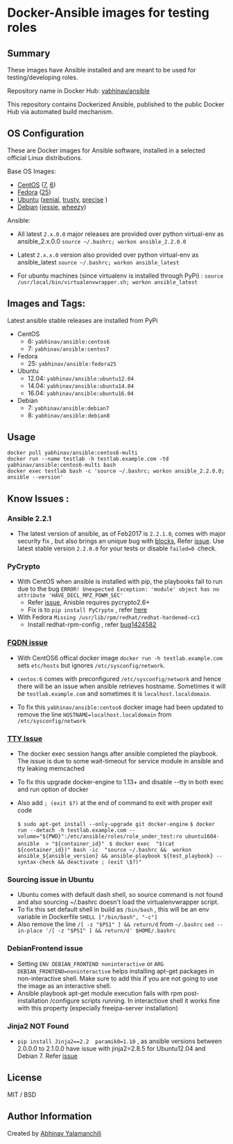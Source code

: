 # Docker-Ansible images for testing roles


## Summary 

These images have Ansible installed and are meant to be used for testing/developing roles.

Repository name in Docker Hub: [yabhinav/ansible](https://hub.docker.com/r/yabhinav/ansible/)

This repository contains Dockerized Ansible, published to the public Docker Hub via automated build mechanism.


## OS Configuration

These are Docker images for Ansible software, installed in a selected official Linux distributions.

Base OS Images: 

- [CentOS](https://hub.docker.com/_/centos/) ([7](centos/7/Dockerfile), [6](centos/6/Dockerfile))
- [Fedora](https://hub.docker.com/_/fedora/) ([25](fedora/25/Dockerfile))
- [Ubuntu](https://hub.docker.com/_/ubuntu/) ([xenial](ubuntu/16.04/Dockerfile), [trusty](ubuntu/14.04/Dockerfile), [precise](ubuntu/12.04/Dockerfile) )
- [Debian](https://hub.docker.com/_/debian/) ([jessie](debian/8), [wheezy](debian/7))

Ansible: 

 - All latest `2.x.0.0` major releases are provided over python virtual-env as ansible_2.x.0.0
    `source ~/.bashrc; workon ansible_2.2.0.0`

 - Latest `2.x.x.0` version also provided over python virtual-env as ansible_latest
    `source ~/.bashrc; workon ansible_latest`

 - For ubuntu machines (since virtualenv is installed through PyPi) :
    `source /usr/local/bin/virtualenvwrapper.sh; workon ansible_latest`


## Images and Tags:

Latest ansible stable releases are installed from PyPi

- CentOS
    - 6: `yabhinav/ansible:centos6` 
    - 7: `yabhinav/ansible:centos7` 
- Fedora
    - 25: `yabhinav/ansible:fedora25` 
- Ubuntu
    - 12.04: `yabhinav/ansible:ubuntu12.04` 
    - 14.04: `yabhinav/ansible:ubuntu14.04` 
    - 16.04: `yabhinav/ansible:ubuntu16.04`
- Debian
    - 7: `yabhinav/ansible:debian7` 
    - 8: `yabhinav/ansible:debian8` 


## Usage

	docker pull yabhinav/ansible:centos6-multi
	docker run --name testlab -h testlab.example.com -td yabhinav/ansible:centos6-multi bash
	docker exec testlab bash -c 'source ~/.bashrc; workon ansible_2.2.0.0; ansible --version'



## Know Issues :

### Ansible 2.2.1

  -  The latest version of ansible, as of Feb2017 is `2.2.1.0`, comes with major security fix , but also brings an unique bug with [blocks](/Users/abhinav/code/MyProjects/docker-ansible-images/README.html), Refer [issue](https://github.com/ansible/ansible/issues/20736). Use latest stable version `2.2.0.0` for your tests or disable `failed=0 `check.

### PyCrypto

  - With CentOS when ansible is installed with pip, the playbooks fail to run due to the bug ```ERROR! Unexpected Exception: 'module' object has no attribute 'HAVE_DECL_MPZ_POWM_SEC'```
    * Refer [issue](https://bugs.launchpad.net/pycrypto/+bug/1206836), Anisble requires pycrypto2.6+ 
    * Fix is to ```pip install PyCrypto``` , refer [here](http://stackoverflow.com/questions/22941029/python-fabric-error-module-object-has-no-attribute-have-decl-mpz-powm-sec) 
  - With Fedora `` Missing /usr/lib/rpm/redhat/redhat-hardened-cc1 ``
    * Install redhat-rpm-config , refer [bug1424582](https://bugs.launchpad.net/openstack-gate/+bug/1424582)


### [FQDN issue](https://github.com/docker/docker/issues/31199) 

  - With CentOS6 offical docker image `docker run -h testlab.example.com` sets `etc/hosts` but ignores `/etc/sysconfig/network`.
  - `centos:6` comes with preconfigured `/etc/sysconfig/network` and hence there will be an issue when ansible retrieves hostname. Sometimes it will be `testlab.example.com` and sometimes it is `localhost.localdomain`. 

  -  To fix this `yabhinav/ansible:centos6` docker image had been updated to remove the line `HOSTNAME=localhost.localdomain` from `/etc/sysconfig/network`

### [TTY Issue](https://github.com/ansible/ansible-modules-core/issues/2459)

  - The docker exec session hangs after ansible completed the playbook. The issue is due to some wait-timeout for service module in ansible and tty leaking memcached
  - To fix this upgrade docker-engine to 1.13+ and disable --tty in both exec and run option of docker
  - Also add `; (exit $?)` at the end of command to exit with proper exit code

      ``$ sudo apt-get install --only-upgrade git docker-engine``
      ``$ docker run --detach -h testlab.example.com --volume="${PWD}":/etc/ansible/roles/role_under_test:ro ubuntu1604-ansible  > "${container_id}"``
     `` $ docker exec  "$(cat ${container_id})" bash -ic  "source ~/.bashrc &&  workon ansible_${ansible_version} && ansible-playbook ${test_playbook} --syntax-check && deactivate ; (exit \$?)"`` 

### Sourcing issue in Ubuntu
  - Ubuntu comes with default dash shell, so source command is not found and also sourcing ~/.bashrc doesn't load the virtualenvwrapper script. 
  - To fix this set default shell in build as `/bin/bash` , this will be an env variable in Dockerfile
    `` SHELL ["/bin/bash", "-c"]  ``
  - Also remove the line  `/[ -z "$PS1" ] && return/d`  from `~/.bashrc`
    `` sed --in-place '/[ -z "$PS1" ] && return/d' $HOME/.bashrc ``

### DebianFrontend issue

  - Setting ``ENV DEBIAN_FRONTEND noninteractive`` or `ARG DEBIAN_FRONTEND=noninteractive` helps installing apt-get packages in non-interactive shell. Make sure to add this if you are not going to use the image as an interactive shell.
  - Ansible playbook apt-get module execution fails with rpm post-installation /configure scripts running. In interactiove shell it works fine with this property (especially freeipa-server installation)

### Jinja2 NOT Found
  - `pip install Jinja2==2.2  paramik0=1.10` , as ansible versions between 2.0.0.0 to 2.1.0.0 have issue with jinja2=2.8.5 for Ubuntu12.04 and Debian 7. Refer [issue](http://stackoverflow.com/questions/37042675/how-to-install-ansible-in-virtualenv)

## License

MIT / BSD


## Author Information

Created by [Abhinav Yalamanchili](https://yabhinav.github.com)

